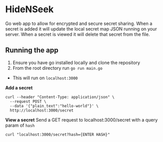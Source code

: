 # HideNSeek

Go web app to allow for encrypted and secure secret sharing. When a secret is added it will update the local secret map JSON running on your server. When a secret is viewed it will delete that secret from the file.

## Running the app
1. Ensure you have go installed locally and clone the repository
2. From the root directory run `go run main.go`
  - This will run on `localhost:3000`

**Add a secret**
```
curl --header "Content-Type: application/json" \
  --request POST \
  --data '{"plain_text":"hello-world"}' \
  http://localhost:3000/secret
```
**View a secret**
Send a GET request to localhost:3000/secret with a query param of `hash`
```
curl "localhost:3000/secret?hash={ENTER HASH}"
```